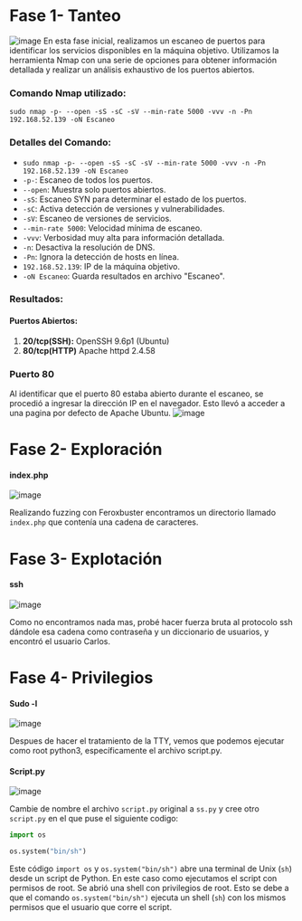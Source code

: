 # Fase 1- Tanteo

![image](https://github.com/haw441kings/DockerLabsWriteUps/assets/136659799/334f82bb-4707-4a58-843a-5612c3a172dc)
En esta fase inicial, realizamos un escaneo de puertos para identificar los servicios disponibles en la máquina objetivo. Utilizamos la herramienta Nmap con una serie de opciones para obtener información detallada y realizar un análisis exhaustivo de los puertos abiertos.
### Comando Nmap utilizado:

`sudo nmap -p- --open -sS -sC -sV --min-rate 5000 -vvv -n -Pn 192.168.52.139 -oN Escaneo`

### Detalles del Comando:

- `sudo nmap -p- --open -sS -sC -sV --min-rate 5000 -vvv -n -Pn 192.168.52.139 -oN Escaneo`
- `-p-`: Escaneo de todos los puertos.
- `--open`: Muestra solo puertos abiertos.
- `-sS`: Escaneo SYN para determinar el estado de los puertos.
- `-sC`: Activa detección de versiones y vulnerabilidades.
- `-sV`: Escaneo de versiones de servicios.
- `--min-rate 5000`: Velocidad mínima de escaneo.
- `-vvv`: Verbosidad muy alta para información detallada.
- `-n`: Desactiva la resolución de DNS.
- `-Pn`: Ignora la detección de hosts en línea.
- `192.168.52.139`: IP de la máquina objetivo.
- `-oN Escaneo`: Guarda resultados en archivo "Escaneo".

### Resultados:

#### Puertos Abiertos:

1. **20/tcp(SSH):** OpenSSH 9.6p1 (Ubuntu)
2. **80/tcp(HTTP)** Apache httpd 2.4.58

### Puerto 80
Al identificar que el puerto 80 estaba abierto durante el escaneo, se procedió a ingresar la dirección IP en el navegador. Esto llevó a acceder a una pagina por defecto de Apache Ubuntu.
![image](https://github.com/haw441kings/DockerLabsWriteUps/assets/136659799/f8cd2d4a-bf18-46b7-a671-e5be4aacca45)

# Fase 2- Exploración

#### index.php
![image](https://github.com/haw441kings/DockerLabsWriteUps/assets/136659799/6856b803-f752-43b2-8b2c-5104e10e4c2c)

Realizando fuzzing con Feroxbuster encontramos un directorio llamado `index.php` que contenía una cadena de caracteres.

# Fase 3- Explotación

#### ssh
![image](https://github.com/haw441kings/DockerLabsWriteUps/assets/136659799/0f102627-5ad1-44eb-9da0-488b87dde5dc)

Como no encontramos nada mas, probé hacer fuerza bruta al protocolo ssh dándole esa cadena como contraseña y un diccionario de usuarios, y encontró el usuario Carlos.

# Fase 4- Privilegios

#### Sudo -l
![image](https://github.com/haw441kings/DockerLabsWriteUps/assets/136659799/64ac61a9-c9d2-46f8-a5e6-118550071085)

Despues de hacer el tratamiento de la TTY, vemos que podemos ejecutar como root python3, específicamente el archivo script.py.

#### Script.py
![image](https://github.com/haw441kings/DockerLabsWriteUps/assets/136659799/8218592e-7b43-4a4a-ad38-efa2f445839f)

Cambie de nombre el archivo `script.py` original a `ss.py` y cree otro `script.py` en el que puse el siguiente codigo:
```python
import os

os.system("bin/sh")
```
Este código `import os` y `os.system("bin/sh")` abre una terminal de Unix (`sh`) desde un script de Python. En este caso como ejecutamos el script con permisos de root. Se abrió una shell con privilegios de root. Esto se debe a que el comando `os.system("bin/sh")` ejecuta un shell (`sh`) con los mismos permisos que el usuario que corre el script.
